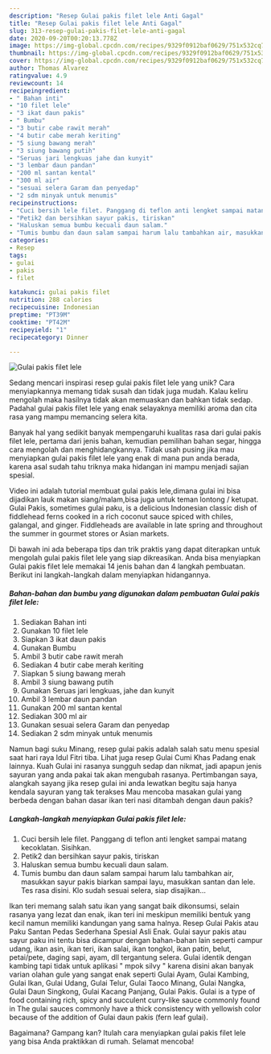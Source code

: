```yaml
---
description: "Resep Gulai pakis filet lele Anti Gagal"
title: "Resep Gulai pakis filet lele Anti Gagal"
slug: 313-resep-gulai-pakis-filet-lele-anti-gagal
date: 2020-09-20T00:20:13.778Z
image: https://img-global.cpcdn.com/recipes/9329f0912baf0629/751x532cq70/gulai-pakis-filet-lele-foto-resep-utama.jpg
thumbnail: https://img-global.cpcdn.com/recipes/9329f0912baf0629/751x532cq70/gulai-pakis-filet-lele-foto-resep-utama.jpg
cover: https://img-global.cpcdn.com/recipes/9329f0912baf0629/751x532cq70/gulai-pakis-filet-lele-foto-resep-utama.jpg
author: Thomas Alvarez
ratingvalue: 4.9
reviewcount: 14
recipeingredient:
- " Bahan inti"
- "10 filet lele"
- "3 ikat daun pakis"
- " Bumbu"
- "3 butir cabe rawit merah"
- "4 butir cabe merah keriting"
- "5 siung bawang merah"
- "3 siung bawang putih"
- "Seruas jari lengkuas jahe dan kunyit"
- "3 lembar daun pandan"
- "200 ml santan kental"
- "300 ml air"
- "sesuai selera Garam dan penyedap"
- "2 sdm minyak untuk menumis"
recipeinstructions:
- "Cuci bersih lele filet. Panggang di teflon anti lengket sampai matang kecoklatan. Sisihkan."
- "Petik2 dan bersihkan sayur pakis, tiriskan"
- "Haluskan semua bumbu kecuali daun salam."
- "Tumis bumbu dan daun salam sampai harum lalu tambahkan air, masukkan sayur pakis biarkan sampai layu, masukkan santan dan lele. Tes rasa disini. Klo sudah sesuai selera, siap disajikan..."
categories:
- Resep
tags:
- gulai
- pakis
- filet

katakunci: gulai pakis filet 
nutrition: 288 calories
recipecuisine: Indonesian
preptime: "PT39M"
cooktime: "PT42M"
recipeyield: "1"
recipecategory: Dinner

---
```



![Gulai pakis filet lele](https://img-global.cpcdn.com/recipes/9329f0912baf0629/751x532cq70/gulai-pakis-filet-lele-foto-resep-utama.jpg)

Sedang mencari inspirasi resep gulai pakis filet lele yang unik? Cara menyiapkannya memang tidak susah dan tidak juga mudah. Kalau keliru mengolah maka hasilnya tidak akan memuaskan dan bahkan tidak sedap. Padahal gulai pakis filet lele yang enak selayaknya memiliki aroma dan cita rasa yang mampu memancing selera kita.

Banyak hal yang sedikit banyak mempengaruhi kualitas rasa dari gulai pakis filet lele, pertama dari jenis bahan, kemudian pemilihan bahan segar, hingga cara mengolah dan menghidangkannya. Tidak usah pusing jika mau menyiapkan gulai pakis filet lele yang enak di mana pun anda berada, karena asal sudah tahu triknya maka hidangan ini mampu menjadi sajian spesial.

Video ini adalah tutorial membuat gulai pakis lele,dimana gulai ini bisa dijadikan lauk makan siang/malam,bisa juga untuk teman lontong / ketupat. Gulai Pakis, sometimes gulai paku, is a delicious Indonesian classic dish of fiddlehead ferns cooked in a rich coconut sauce spiced with chiles, galangal, and ginger. Fiddleheads are available in late spring and throughout the summer in gourmet stores or Asian markets.


Di bawah ini ada beberapa tips dan trik praktis yang dapat diterapkan untuk mengolah gulai pakis filet lele yang siap dikreasikan. Anda bisa menyiapkan Gulai pakis filet lele memakai 14 jenis bahan dan 4 langkah pembuatan. Berikut ini langkah-langkah dalam menyiapkan hidangannya.

<!--inarticleads1-->

##### Bahan-bahan dan bumbu yang digunakan dalam pembuatan Gulai pakis filet lele:

1. Sediakan  Bahan inti
1. Gunakan 10 filet lele
1. Siapkan 3 ikat daun pakis
1. Gunakan  Bumbu
1. Ambil 3 butir cabe rawit merah
1. Sediakan 4 butir cabe merah keriting
1. Siapkan 5 siung bawang merah
1. Ambil 3 siung bawang putih
1. Gunakan Seruas jari lengkuas, jahe dan kunyit
1. Ambil 3 lembar daun pandan
1. Gunakan 200 ml santan kental
1. Sediakan 300 ml air
1. Gunakan sesuai selera Garam dan penyedap
1. Sediakan 2 sdm minyak untuk menumis


Namun bagi suku Minang, resep gulai pakis adalah salah satu menu spesial saat hari raya Idul Fitri tiba. Lihat juga resep Gulai Cumi Khas Padang enak lainnya. Kuah Gulai ini rasanya sungguh sedap dan nikmat, jadi apapun jenis sayuran yang anda pakai tak akan mengubah rasanya. Pertimbangan saya, alangkah sayang jika resep gulai ini anda lewatkan begitu saja hanya kendala sayuran yang tak terakses  Mau mencoba masakan gulai yang berbeda dengan bahan dasar ikan teri nasi ditambah dengan daun pakis? 

<!--inarticleads2-->

##### Langkah-langkah menyiapkan Gulai pakis filet lele:

1. Cuci bersih lele filet. Panggang di teflon anti lengket sampai matang kecoklatan. Sisihkan.
1. Petik2 dan bersihkan sayur pakis, tiriskan
1. Haluskan semua bumbu kecuali daun salam.
1. Tumis bumbu dan daun salam sampai harum lalu tambahkan air, masukkan sayur pakis biarkan sampai layu, masukkan santan dan lele. Tes rasa disini. Klo sudah sesuai selera, siap disajikan...


Ikan teri memang salah satu ikan yang sangat baik dikonsumsi, selain rasanya yang lezat dan enak, ikan teri ini meskipun memiliki bentuk yang kecil namun memiliki kandungan yang sama halnya. Resep Gulai Pakis atau Paku Santan Pedas Sederhana Spesial Asli Enak. Gulai sayur pakis atau sayur paku ini tentu bisa dicampur dengan bahan-bahan lain seperti campur udang, ikan asin, ikan teri, ikan salai, ikan tongkol, ikan patin, belut, petai/pete, daging sapi, ayam, dll tergantung selera. Gulai identik dengan kambing tapi tidak untuk aplikasi &#34; mpok silvy &#34; karena disini akan banyak varian olahan gule yang sangat enak seperti Gulai Ayam, Gulai Kambing, Gulai Ikan, Gulai Udang, Gulai Telur, Gulai Taoco Minang, Gulai Nangka, Gulai Daun Singkong, Gulai Kacang Panjang, Gulai Pakis. Gulai is a type of food containing rich, spicy and succulent curry-like sauce commonly found in The gulai sauces commonly have a thick consistency with yellowish color because of the addition of Gulai daun pakis (fern leaf gulai). 

Bagaimana? Gampang kan? Itulah cara menyiapkan gulai pakis filet lele yang bisa Anda praktikkan di rumah. Selamat mencoba!
